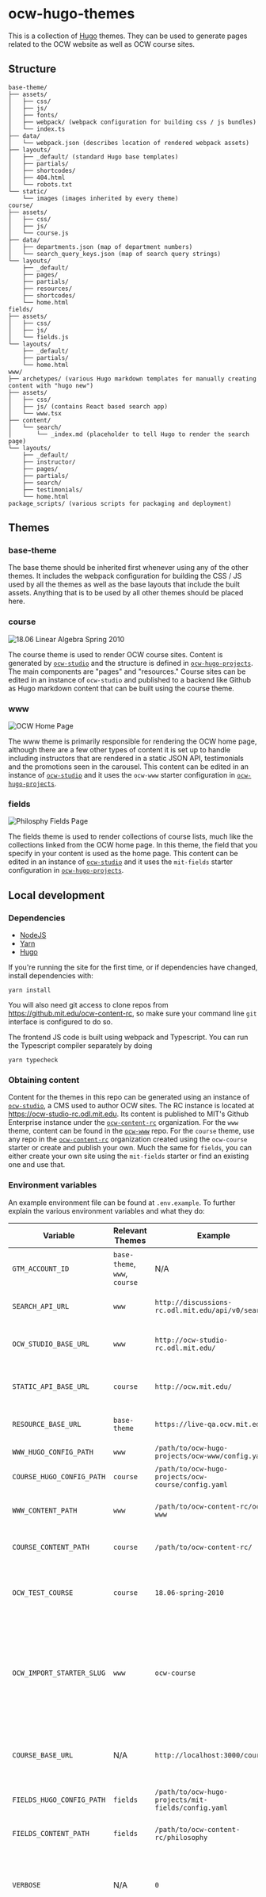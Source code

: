 # ocw-hugo-themes

This is a collection of [Hugo](https://gohugo.io/) themes.  They can be used to generate pages related to the OCW website as well as OCW course sites.

## Structure

```
base-theme/
├── assets/
│   ├── css/
│   ├── js/
│   ├── fonts/
│   ├── webpack/ (webpack configuration for building css / js bundles)
│   └── index.ts
├── data/
│   └── webpack.json (describes location of rendered webpack assets)
├── layouts/
│   ├── _default/ (standard Hugo base templates)
│   ├── partials/
│   ├── shortcodes/
│   ├── 404.html
│   └── robots.txt
└── static/
    └── images (images inherited by every theme)
course/
├── assets/
│   ├── css/
│   ├── js/
│   └── course.js
├── data/
│   ├── departments.json (map of department numbers)
│   └── search_query_keys.json (map of search query strings)
└── layouts/
    ├── _default/
    ├── pages/
    ├── partials/
    ├── resources/
    ├── shortcodes/
    └── home.html
fields/
├── assets/
│   ├── css/
│   ├── js/
│   └── fields.js
└── layouts/
    ├── _default/
    ├── partials/
    └── home.html
www/
├── archetypes/ (various Hugo markdown templates for manually creating content with "hugo new")
├── assets/
│   ├── css/
│   ├── js/ (contains React based search app)
│   └── www.tsx
├── content/
│   └── search/
│       └── _index.md (placeholder to tell Hugo to render the search page)
└── layouts/
    ├── _default/
    ├── instructor/
    ├── pages/
    ├── partials/
    ├── search/
    ├── testimonials/
    └── home.html
package_scripts/ (various scripts for packaging and deployment)
```

## Themes

### base-theme

The base theme should be inherited first whenever using any of the other
themes.  It includes the webpack configuration for building the CSS / JS used
by all the themes as well as the base layouts that include the built assets.
Anything that is to be used by all other themes should be placed here.

### course
![18.06 Linear Algebra Spring 2010](https://user-images.githubusercontent.com/12089658/137996002-ade25b96-9c75-4a43-a3c2-715ed68cc976.png)

The course theme is used to render OCW course sites.  Content is generated by
[`ocw-studio`](https://github.com/mitodl/ocw-studio) and the structure is
defined in
[`ocw-hugo-projects`](https://github.com/mitodl/ocw-hugo-projects/blob/main/ocw-course/ocw-studio.yaml).
The main components are "pages" and "resources."  Course sites can be edited in
an instance of `ocw-studio` and published to a backend like Github as Hugo
markdown content that can be built using the course theme.

### www
![OCW Home Page](https://user-images.githubusercontent.com/12089658/137997162-ab717049-a516-479e-b567-a82a7135e65e.png)

The www theme is primarily responsible for rendering the OCW home page,
although there are a few other types of content it is set up to handle
including instructors that are rendered in a static JSON API, testimonials and
the promotions seen in the carousel.  This content can be edited in an instance
of [`ocw-studio`](https://github.com/mitodl/ocw-studio) and it uses the
`ocw-www` starter configuration in
[`ocw-hugo-projects`](https://github.com/mitodl/ocw-hugo-projects/blob/main/ocw-www/ocw-studio.yaml).

### fields
![Philosphy Fields Page](https://user-images.githubusercontent.com/12089658/166737333-442e2334-6f89-43c9-963c-91e7e0a010aa.png)

The fields theme is used to render collections of course lists,
much like the collections linked from the OCW home page. In this theme,
the field that you specify in your content is used as the home page. This
content can be edited in an instance of [`ocw-studio`](https://github.com/mitodl/ocw-studio)
and it uses the `mit-fields` starter configuration in
[`ocw-hugo-projects`](https://github.com/mitodl/ocw-hugo-projects/blob/main/mit-fields/ocw-studio.yaml).

## Local development

### Dependencies

- [NodeJS](https://nodejs.org/en/download/)
- [Yarn](https://classic.yarnpkg.com/en/docs/install/#debian-stable)
- [Hugo](https://gohugo.io/getting-started/installing/)

If you're running the site for the first time, or if dependencies have changed,
install dependencies with:

`yarn install`

You will also need git access to clone repos from
https://github.mit.edu/ocw-content-rc, so make sure your command line `git`
interface is configured to do so.

The frontend JS code is built using webpack and Typescript. You can run the
Typescript compiler separately by doing

```
yarn typecheck
```

### Obtaining content

Content for the themes in this repo can be generated using an instance of
[`ocw-studio`](https://github.com/mitodl/ocw-studio), a CMS used to author OCW
sites.  The RC instance is located at https://ocw-studio-rc.odl.mit.edu.  Its
content is published to MIT's Github Enterprise instance under the
[`ocw-content-rc`](https://github.mit.edu/ocw-content-rc) organization.  For
the `www` theme, content can be found in the
[`ocw-www`](https://github.mit.edu/ocw-content-rc/ocw-www) repo.  For the
`course` theme, use any repo in the [`ocw-content-rc`](https://github.mit.edu/ocw-content-rc)
organization created using the `ocw-course` starter or create and publish your own.
Much the same for `fields`, you can either create your own site using the
`mit-fields` starter or find an existing one and use that.

### Environment variables

An example environment file can be found at `.env.example`.  To further explain the various environment variables and what they do:

| Variable | Relevant Themes | Example | Description |
| --- | --- | --- | --- |
| `GTM_ACCOUNT_ID` | `base-theme`, `www`, `course` | N/A | A string representing a Google account ID to initialize Google Tag Manager with |
| `SEARCH_API_URL` | `www` | `http://discussions-rc.odl.mit.edu/api/v0/search/` | A URL to an `open-discussions` search API to fetch results from |
| `OCW_STUDIO_BASE_URL` | `www` | `http://ocw-studio-rc.odl.mit.edu/` | A URL of an instance of [`ocw-studio`](https://github.com/mitodl/ocw-studio) to fetch home page content from |
| `STATIC_API_BASE_URL` | `course` | `http://ocw.mit.edu/` | A URL of a deployed Hugo site with a static JSON API to query against |
| `RESOURCE_BASE_URL` | `base-theme` | `https://live-qa.ocw.mit.edu/` | A base URL to prefix the rendered path to resources with |
| `WWW_HUGO_CONFIG_PATH` | `www` | `/path/to/ocw-hugo-projects/ocw-www/config.yaml` | A path to the `ocw-www` Hugo configuration file |
| `COURSE_HUGO_CONFIG_PATH` | `course` | `/path/to/ocw-hugo-projects/ocw-course/config.yaml` | A path to the `ocw-course` Hugo configuration file |
| `WWW_CONTENT_PATH` | `www` | `/path/to/ocw-content-rc/ocw-www` | A path to a Hugo site that will be rendered when running `npm run start:www` |
| `COURSE_CONTENT_PATH` | `course` | `/path/to/ocw-content-rc/` | A path to a base folder containing `ocw-course` type Hugo sites |
| `OCW_TEST_COURSE` | `course` | `18.06-spring-2010` | The name of a folder in `COURSE_CONTENT_PATH` containing a Hugo site that will be rendered when running `npm run start:course` |
| `OCW_IMPORT_STARTER_SLUG` | `www` | `ocw-course` | When generating "New Courses" cards on the home page, the `ocw-studio` API is queried using `OCW_STUDIO_BASE_URL`.  This value determines the `type` used in the query string against the API |
| `COURSE_BASE_URL` | N/A | `http://localhost:3000/courses` | Used in `build_all_courses.sh`, this is the `--baseUrl` argument passed to each course build iterated by the script |
| `FIELDS_HUGO_CONFIG_PATH` | `fields` | `/path/to/ocw-hugo-projects/mit-fields/config.yaml` | A path to the `mit-fields` Hugo configuration file |
| `FIELDS_CONTENT_PATH` | `fields` | `/path/to/ocw-content-rc/philosophy` | A path to a Hugo site that will be rendered when running `npm run start:fields` |
| `VERBOSE` | N/A | `0` | Used in `build_all_courses.sh`, if set to `1` this will print verbose output from the course builds to the console |
| `DOWNLOAD` | N/A | `1` | Used in `npm run start:course`, if set to `0` this will not download course data from S3 and instead source `OCW_TEST_COURSE` from the specified `OCW_TO_HUGO_OUTPUT_DIR`. If not specified, it will default to 1 and try to download data from S3. |

### Running ocw-www

To run `ocw-www` locally for working on the `www` theme:

`npm run start:www`

To customize your `www` site:

 - Clone the `ocw-www` content repo: https://github.mit.edu/ocw-content-rc/ocw-www
 - Clone `ocw-hugo-projects` to obtain the relevant configuration file: https://github.com/mitodl/ocw-hugo-projects
 - Set the following environment variables in your `.env` file, replacing `/path/to` with your path to the repos indicated:
   - `WWW_HUGO_CONFIG_PATH=/path/to/ocw-hugo-projects/ocw-www/config.yaml`
   - `WWW_CONTENT_PATH=/path/to/ocw-content-rc/ocw-www/`
 - Optionally set these environment variables as well, depending on the functionality you need to work on:
   - `SEARCH_API_URL=https://discussions-rc.odl.mit.edu/api/v0/search/` (for testing search functionality)
   - `OCW_STUDIO_BASE_URL=http://ocw-studio-rc.odl.mit.edu/` (for testing `ocw-studio` API functionality, such as the "new courses" section rendered by `www/layouts/partials/home_course_cards.html`)
   - `RESOURCE_BASE_URL=https://live-qa.ocw.mit.edu/` (if you need to test the loading of resources from S3 or some other CDN)
 - Start the site with `npm run start:www`
 - The site should be available at http://localhost:3000/

### Running a course site

To run a course site locally for working on the `course` theme:

`npm run start:course`

To customize your `course` site:

 - Create a course site at https://ocw-studio-rc.odl.mit.edu/sites/ using the `ocw-course` starter
 - Add content and resources to your site relevant to what you're working on and publish your site to staging. Ensure course metadata has been created.
 - Find your site at https://github.mit.edu/ocw-content-rc/ and clone it locally (it's recommended to have a parent folder locally for all cloned courses, in this case `ocw-content-rc`)
 - Clone `ocw-hugo-projects` to obtain the relevant configuration file: https://github.com/mitodl/ocw-hugo-projects
 - Set the following environment variables in your `.env` file, replacing `/path/to` with your path to the repos indicated and `your-course-slug` with the folder your course was cloned into in a previous step:
   - `COURSE_HUGO_CONFIG_PATH=/path/to/ocw-hugo-projects/ocw-course/config.yaml`
   - `COURSE_CONTENT_PATH=/path/to/ocw-content-rc/`
   - `OCW_TEST_COURSE=your-course-slug`
 - Optionally set these environment variables as well, depending on the functionality you need to work on:
   - `RESOURCE_BASE_URL=https://live-qa.ocw.mit.edu/` (if you need to test the loading of resources from S3 or some other CDN)
   - `STATIC_API_BASE_URL=https://live-qa.ocw.mit.edu/` (for loading content from a static API like the instructors published by `ocw-www`)
 - Start the site with `npm run start:course`
 - The site should be available at http://localhost:3000/

### Running a fields site

To run a course site locally for working on the `fields` theme:

`npm run start:fields`

To customize your `fields` site:

 - Create a course site at https://ocw-studio-rc.odl.mit.edu/sites/ using the `mit-fields` starter
 - Visit the "Subfields" section and define as many subfields as you want, adding a list of courses to each one
 - Visit the "Field" section and fill out the info about the field site you are creating, selecting a featured Subfield and adding as many other subfields as you want
 - When you are done editing, publish your site
 - Find your site at https://github.mit.edu/ocw-content-rc/ and clone it locally (it's recommended to have a parent folder locally for all cloned courses, in this case `ocw-content-rc`)
 - Clone `ocw-hugo-projects` to obtain the relevant configuration file: https://github.com/mitodl/ocw-hugo-projects
 - Set the following environment variables in your `.env` file, replacing `/path/to` with your path to the repos indicated and `your-field-slug` with the folder your course was cloned into in a previous step:
   - `FIELDS_HUGO_CONFIG_PATH=/path/to/ocw-hugo-projects/mit-fields/config.yaml`
   - `FIELDS_CONTENT_PATH=/path/to/ocw-content-rc/your-field-slug`
   - `STATIC_API_BASE_URL=https://live-qa.ocw.mit.edu/` (for loading content from a static API for the courses linked in your Subfields)
 - Optionally set these environment variables as well, depending on the functionality you need to work on:
   - `RESOURCE_BASE_URL=https://live-qa.ocw.mit.edu/` (if you need to test the loading of resources from S3 or some other CDN)
 - Start the site with `npm run start:fields`
 - The site should be available at http://localhost:3000/

### External API's

The `www` theme accesses external API's made available by
[`ocw-studio`](https://github.com/mitodl/ocw-studio) and
[`open-discussions`](https://github.com/mitodl/open-discussions) for some
functionality.  Search results are provided by `open-discusisons` and
`ocw-studio` provides some content for the home page, such as newly added
courses and news items.  If you need to work with this functionality you can
either run a local instance of either of these projects, or alternatively point
at the RC instances and temporarily disable CORS in your browser.

### CORS

The search page at `/search` uses the `open-discussions` search API to source
results.  Running this locally and populating it with results can be tedious,
so it's often easier to just point your local website at an already running
version of the search API.  In order for this to work properly, you will need
to disable CORS.  This is a generally unsafe thing to do and you should make
sure that in whatever browser you open with CORS disabled, you are only testing
your local `ocw-www` site and not visiting other sites.  Here is a link that
shows how to do this in various browsers:
https://medium.com/swlh/avoiding-cors-errors-on-localhost-in-2020-5a656ed8cefa
